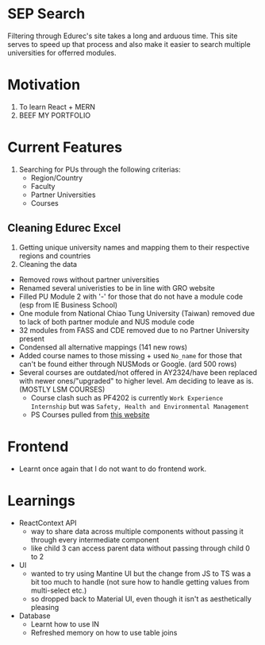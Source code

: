 # SEP Search
 Filtering through Edurec's site takes a long and arduous time. This site serves to speed up that process and also make it easier to search multiple universities for offerred modules.

# Motivation
1. To learn React + MERN
2. BEEF MY PORTFOLIO

# Current Features
1. Searching for PUs through the following criterias:
    - Region/Country
    - Faculty
    - Partner Universities
    - Courses

## Cleaning Edurec Excel
1. Getting unique university names and mapping them to their respective regions and countries
2. Cleaning the data
- Removed rows without partner universities
- Renamed several univeristies to be in line with GRO website
- Filled PU Module 2 with '-' for those that do not have a module code (esp from IE Business School)
- One module from National Chiao Tung University (Taiwan) removed due to lack of both partner module and NUS module code
- 32 modules from FASS and CDE removed due to no Partner University present
- Condensed all alternative mappings (141 new rows)
- Added course names to those missing + used ```No_name``` for those that can't be found either through NUSMods or Google. (ard 500 rows)
- Several courses are outdated/not offered in AY2324/have been replaced with newer ones/"upgraded" to higher level. Am deciding to leave as is. (MOSTLY LSM COURSES)
    - Course clash such as PF4202 is currently ```Work Experience Internship``` but was ```Safety, Health and Environmental Management```
    - PS Courses pulled from [this website](https://fass.nus.edu.sg/chs/wp-content/uploads/sites/3/2020/08/Cohort-2018-List-of-Recognised-Modules.pdf)

# Frontend
- Learnt once again that I do not want to do frontend work.

# Learnings
- ReactContext API
    - way to share data across multiple components without passing it through every intermediate component
    - like child 3 can access parent data without passing through child 0 to 2
- UI
    - wanted to try using Mantine UI but the change from JS to TS was a bit too much to handle (not sure how to handle getting values from multi-select etc.)
    - so dropped back to Material UI, even though it isn't as aesthetically pleasing
- Database
    - Learnt how to use IN
    - Refreshed memory on how to use table joins